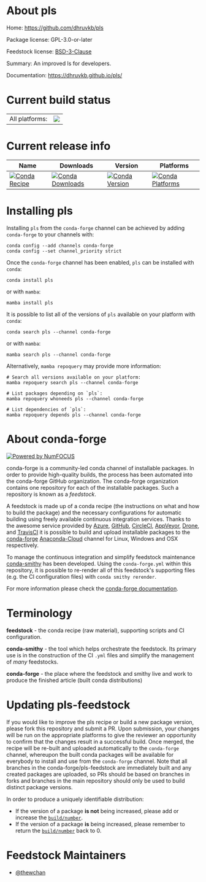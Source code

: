 About pls
=========

Home: https://github.com/dhruvkb/pls

Package license: GPL-3.0-or-later

Feedstock license: [BSD-3-Clause](https://github.com/conda-forge/pls-feedstock/blob/main/LICENSE.txt)

Summary: An improved ls for developers.

Documentation: https://dhruvkb.github.io/pls/

Current build status
====================


<table><tr><td>All platforms:</td>
    <td>
      <a href="https://dev.azure.com/conda-forge/feedstock-builds/_build/latest?definitionId=15504&branchName=main">
        <img src="https://dev.azure.com/conda-forge/feedstock-builds/_apis/build/status/pls-feedstock?branchName=main">
      </a>
    </td>
  </tr>
</table>

Current release info
====================

| Name | Downloads | Version | Platforms |
| --- | --- | --- | --- |
| [![Conda Recipe](https://img.shields.io/badge/recipe-pls-green.svg)](https://anaconda.org/conda-forge/pls) | [![Conda Downloads](https://img.shields.io/conda/dn/conda-forge/pls.svg)](https://anaconda.org/conda-forge/pls) | [![Conda Version](https://img.shields.io/conda/vn/conda-forge/pls.svg)](https://anaconda.org/conda-forge/pls) | [![Conda Platforms](https://img.shields.io/conda/pn/conda-forge/pls.svg)](https://anaconda.org/conda-forge/pls) |

Installing pls
==============

Installing `pls` from the `conda-forge` channel can be achieved by adding `conda-forge` to your channels with:

```
conda config --add channels conda-forge
conda config --set channel_priority strict
```

Once the `conda-forge` channel has been enabled, `pls` can be installed with `conda`:

```
conda install pls
```

or with `mamba`:

```
mamba install pls
```

It is possible to list all of the versions of `pls` available on your platform with `conda`:

```
conda search pls --channel conda-forge
```

or with `mamba`:

```
mamba search pls --channel conda-forge
```

Alternatively, `mamba repoquery` may provide more information:

```
# Search all versions available on your platform:
mamba repoquery search pls --channel conda-forge

# List packages depending on `pls`:
mamba repoquery whoneeds pls --channel conda-forge

# List dependencies of `pls`:
mamba repoquery depends pls --channel conda-forge
```


About conda-forge
=================

[![Powered by
NumFOCUS](https://img.shields.io/badge/powered%20by-NumFOCUS-orange.svg?style=flat&colorA=E1523D&colorB=007D8A)](https://numfocus.org)

conda-forge is a community-led conda channel of installable packages.
In order to provide high-quality builds, the process has been automated into the
conda-forge GitHub organization. The conda-forge organization contains one repository
for each of the installable packages. Such a repository is known as a *feedstock*.

A feedstock is made up of a conda recipe (the instructions on what and how to build
the package) and the necessary configurations for automatic building using freely
available continuous integration services. Thanks to the awesome service provided by
[Azure](https://azure.microsoft.com/en-us/services/devops/), [GitHub](https://github.com/),
[CircleCI](https://circleci.com/), [AppVeyor](https://www.appveyor.com/),
[Drone](https://cloud.drone.io/welcome), and [TravisCI](https://travis-ci.com/)
it is possible to build and upload installable packages to the
[conda-forge](https://anaconda.org/conda-forge) [Anaconda-Cloud](https://anaconda.org/)
channel for Linux, Windows and OSX respectively.

To manage the continuous integration and simplify feedstock maintenance
[conda-smithy](https://github.com/conda-forge/conda-smithy) has been developed.
Using the ``conda-forge.yml`` within this repository, it is possible to re-render all of
this feedstock's supporting files (e.g. the CI configuration files) with ``conda smithy rerender``.

For more information please check the [conda-forge documentation](https://conda-forge.org/docs/).

Terminology
===========

**feedstock** - the conda recipe (raw material), supporting scripts and CI configuration.

**conda-smithy** - the tool which helps orchestrate the feedstock.
                   Its primary use is in the construction of the CI ``.yml`` files
                   and simplify the management of *many* feedstocks.

**conda-forge** - the place where the feedstock and smithy live and work to
                  produce the finished article (built conda distributions)


Updating pls-feedstock
======================

If you would like to improve the pls recipe or build a new
package version, please fork this repository and submit a PR. Upon submission,
your changes will be run on the appropriate platforms to give the reviewer an
opportunity to confirm that the changes result in a successful build. Once
merged, the recipe will be re-built and uploaded automatically to the
`conda-forge` channel, whereupon the built conda packages will be available for
everybody to install and use from the `conda-forge` channel.
Note that all branches in the conda-forge/pls-feedstock are
immediately built and any created packages are uploaded, so PRs should be based
on branches in forks and branches in the main repository should only be used to
build distinct package versions.

In order to produce a uniquely identifiable distribution:
 * If the version of a package **is not** being increased, please add or increase
   the [``build/number``](https://docs.conda.io/projects/conda-build/en/latest/resources/define-metadata.html#build-number-and-string).
 * If the version of a package **is** being increased, please remember to return
   the [``build/number``](https://docs.conda.io/projects/conda-build/en/latest/resources/define-metadata.html#build-number-and-string)
   back to 0.

Feedstock Maintainers
=====================

* [@thewchan](https://github.com/thewchan/)

